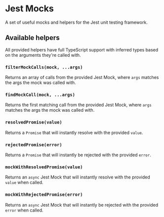 Jest Mocks
==========

A set of useful mocks and helpers for the Jest unit testing framework.


Available helpers
-----------------

All provided helpers have full TypeScript support with inferred types based on the arguments
they're called with.


### `filterMockCalls(mock, ...args)`
Returns an array of calls from the provided Jest Mock, where `args` matches the args the mock was
called with.


### `findMockCall(mock, ...args)`
Returns the first matching call from the provided Jest Mock, where `args` matches the args the mock
was called with.


### `resolvedPromise(value)`
Returns a `Promise` that will instantly resolve with the provided `value`.


### `rejectedPromise(error)`
Returns a `Promise` that will instantly be rejected with the provided `error`.


### `mockWithResolvedPromise(value)`
Returns an `async` Jest Mock that will instantly resolve with the provided `value` when called.


### `mockWithRejectedPromise(error)`
Returns an `async` Jest Mock that will instantly be rejected with the provided `error` when called.
